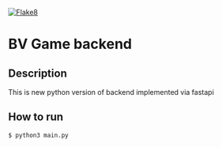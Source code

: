 [![Flake8](https://github.com/BattleVerseIo/GameBack/actions/workflows/flake8.yml/badge.svg)](https://github.com/BattleVerseIo/GameBack/actions/workflows/flake8.yml)

# BV Game backend

## Description
This is new python version of backend implemented via fastapi


## How to run  

    $ python3 main.py
